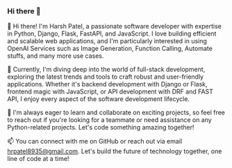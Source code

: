 ### Hi there 👋

👋 Hi there! I'm Harsh Patel, a passionate software developer with expertise in Python, Django, Flask, FastAPI, and JavaScript. I love building efficient and scalable web applications, and I'm particularly interested in using OpenAI Services such as Image Generation, Function Calling, Automate stuffs, and many more use cases.

🚀 Currently, I'm diving deep into the world of full-stack development, exploring the latest trends and tools to craft robust and user-friendly applications. Whether it's backend development with Django or Flask, frontend magic with JavaScript, or API development with DRF and FAST API, I enjoy every aspect of the software development lifecycle.

🌱 I'm always eager to learn and collaborate on exciting projects, so feel free to reach out if you're looking for a teammate or need assistance on any Python-related projects. Let's code something amazing together!

📫 You can connect with me on GitHub or reach out via email hrpatel8935@gmail.com. Let's build the future of technology together, one line of code at a time!

